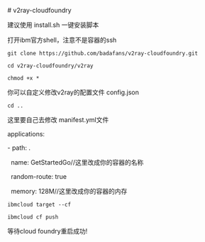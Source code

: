 \# v2ray-cloudfoundry

建议使用 install.sh 一键安装脚本

打开ibm官方shell，注意不是容器的ssh

`git clone https://github.com/badafans/v2ray-cloudfoundry.git`

`cd v2ray-cloudfoundry/v2ray`

`chmod +x *` 

你可以自定义修改v2ray的配置文件 config.json

`cd ..`

这里要自己去修改 manifest.yml文件

applications:

\- path: .

  name: GetStartedGo//这里改成你的容器的名称

  random-route: true

  memory: 128M//这里改成你的容器的内存

`ibmcloud target --cf`

`ibmcloud cf push`

等待cloud foundry重启成功!
